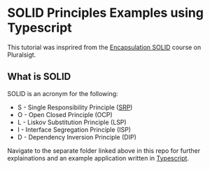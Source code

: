# SOLID Principles Examples using Typescript

This tutorial was insprired from the [Encapsulation SOLID](https://app.pluralsight.com/library/courses/encapsulation-solid/table-of-contents) course on Pluralsigt.

## What is SOLID

SOLID is an acronym for the following:

* S - Single Responsibility Principle ([SRP](./srp))
* O - Open Closed Principle (OCP)
* L - Liskov Substitution Principle (LSP)
* I - Interface Segregation Principle (ISP)
* D - Dependency Inversion Principle (DIP)

Navigate to the separate folder linked above in this repo for further explainations and an example application written in [Typescript](https://www.typescriptlang.org/).